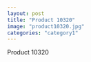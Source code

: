```yaml
---
layout: post
title: "Product 10320"
image: "product10320.jpg"
categories: "category1"
---
```

Product 10320
